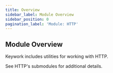 ```yaml
---
title: Overview
sidebar_label: Module Overview
sidebar_position: 0
pagination_label: 'Module: HTTP'
---
```


## Module Overview

Keywork includes utilities for working with HTTP.

See HTTP's submodules for additional details.
